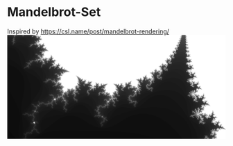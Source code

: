 # Mandelbrot-Set
Inspired by https://csl.name/post/mandelbrot-rendering/
![Screenshot2](screenshots/screenshot1.png?raw=true)
